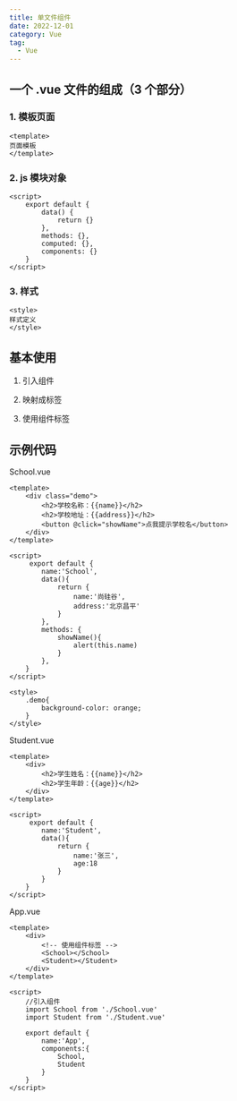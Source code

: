 ```yaml
---
title: 单文件组件
date: 2022-12-01
category: Vue
tag:
  - Vue
---
```


## 一个 .vue 文件的组成（3 个部分）

### 1. 模板页面

```vue
<template>
页面模板
</template>
```

### 2. js 模块对象

```vue
<script>
    export default {
    	data() {
    		return {}
    	}, 
    	methods: {},
        computed: {},
        components: {}
    }
</script>
```

### 3. 样式

```vue
<style>
样式定义
</style>
```

## 基本使用

1. 引入组件

2. 映射成标签

3. 使用组件标签

## 示例代码

School.vue

```vue
<template>
	<div class="demo">
		<h2>学校名称：{{name}}</h2>
		<h2>学校地址：{{address}}</h2>
		<button @click="showName">点我提示学校名</button>	
	</div>
</template>

<script>
	 export default {
		name:'School',
		data(){
			return {
				name:'尚硅谷',
				address:'北京昌平'
			}
		},
		methods: {
			showName(){
				alert(this.name)
			}
		},
	}
</script>

<style>
	.demo{
		background-color: orange;
	}
</style>
```

Student.vue

```vue
<template>
	<div>
		<h2>学生姓名：{{name}}</h2>
		<h2>学生年龄：{{age}}</h2>
	</div>
</template>

<script>
	 export default {
		name:'Student',
		data(){
			return {
				name:'张三',
				age:18
			}
		}
	}
</script>
```

App.vue

```vue
<template>
	<div>
		<!-- 使用组件标签 -->
		<School></School>
		<Student></Student>
	</div>
</template>

<script>
	//引入组件
	import School from './School.vue'
	import Student from './Student.vue'

	export default {
		name:'App',
		components:{
			School,
			Student
		}
	}
</script>
```

